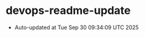 # devops-readme-update
<!--START_SECTION:activity-->
- Auto-updated at Tue Sep 30 09:34:09 UTC 2025
<!--END_SECTION:activity-->
